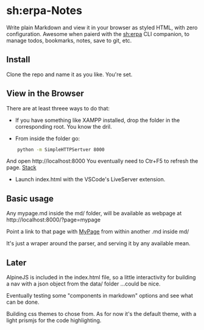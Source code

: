 # sh:erpa-Notes

Write plain Markdown and view it in your browser as styled HTML, with zero configuration. Awesome when paierd with the [sh:erpa](https://github.com/AndiKod/sherpa) CLI companion, to manage todos, bookmarks, notes, save to git, etc.

## Install

Clone the repo and name it as you like. You're set.

## View in the Browser

There are at least threee ways to do that:

- If you have something like XAMPP installed, drop the folder in the corresponding root. You know the dril.

- From inside the folder go:

```bash
	python -m SimpleHTTPSertver 8000

```
And open http://localhost:8000 
You eventually need to Ctr+F5 to refresh the page. [Stack](https://stackoverflow.com/questions/12193803/invoke-python-simplehttpserver-from-command-line-with-no-cache-option)

- Launch index.html with the VSCode's LiveServer extension.


## Basic usage

Any mypage.md inside the md/ folder, will be available as webpage at http://localhost:8000/?page=mypage 

Point a link to that page with [MyPage](./?page=mypage) from within another .md inside md/

It's just a wraper around the [<zero-md>](https://zerodevx.github.io/zero-md/basic-usage) parser, and serving it by any available mean.


## Later

AlpineJS is included in the index.html file, so a little interactivity for building a nav with a json object from the data/ folder ...could be nice.

Eventually testing some "components in markdown" options and see what can be done.

Building css themes to chose from. As for now it's the default <zero-md> theme, with a light prismjs for the code highlighting.



